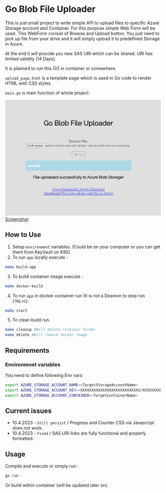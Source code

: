 # Go Blob File Uploader

This is just small project to write simple API to upload files to specific Azure Storage account and Container.  For this purpose simple Web Form will be used. This WebForm consist of Browse and Upload botton.
You just need to pick up file from your drive and it will simply upload it to predefined Storage in Azure. 

At the end it will provide you new SAS URI which can be shared. URI has limited validity (14 Days).

It is planned to run this GO in container or somewhere.

`upload_page.html` is a template page which is used in Go code to render HTML with CSS styles. 

`main.go` is main function of whole project. 

![Tux, the Linux mascot](/images/goblob_uploader.png)
[Screenshot](/images/goblob_uploader.png "Just an basic view of webform.")

## How to Use
1. Setup `environment` variables. (Could be on your computer or you can get them from KeyVault on K8S)
2. To run `app` locally execute :
```bash
make build-app
```
3. To build container image execute :
```bash
make docker-build
```
4. To run `app` in docker container run (It is not a Deamon to stop run `CTRL+C`): 
```bash
make start
```
5. To clean build run.
```bash
make cleanup #Will delete release/ folder
make delete #Will remove docker image
```


## Requirements 

### Environmnet variables

You need to define following Env vars:

```bash
export AZURE_STORAGE_ACCOUNT_NAME=<TargetStorageAccountName>
export AZURE_STORAGE_ACCOUNT_KEY=<XXXXXXXXXXXXXXXXXXXXXXXXXXX/XXXXXXXXXXXXXXXXXXXXXXX==>
export AZURE_STORAGE_ACCOUNT_CONTAINER=<TargetContainerName>
```

## Current issues

- 10.4.2023 - `Still persist` / Progress and Counter CSS via Javascript does not work.
- 10.4.2023 - `Fixed` / SAS URI links are fully functional and properly formatted. 

## Usage


Compile and execute or simply run :

```bash
go run .
```
Or build within container (will be updated later on).